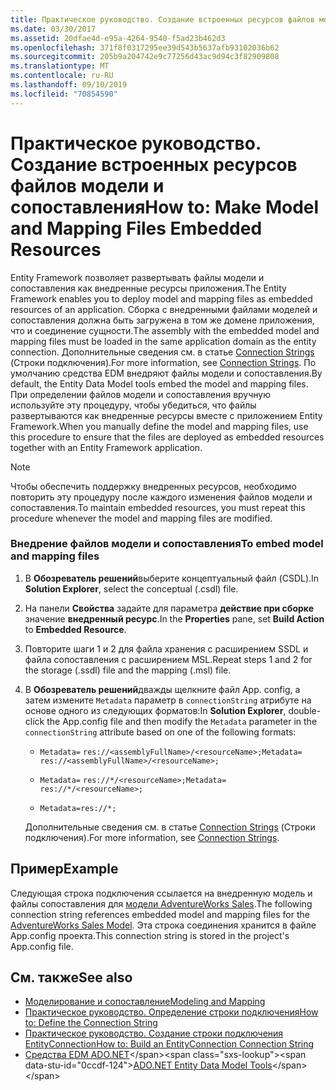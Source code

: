 ```yaml
---
title: Практическое руководство. Создание встроенных ресурсов файлов модели и сопоставления
ms.date: 03/30/2017
ms.assetid: 20dfae4d-e95a-4264-9540-f5ad23b462d3
ms.openlocfilehash: 371f8f0317295ee39d543b5637afb93102036b62
ms.sourcegitcommit: 205b9a204742e9c77256d43ac9d94c3f82909808
ms.translationtype: MT
ms.contentlocale: ru-RU
ms.lasthandoff: 09/10/2019
ms.locfileid: "70854590"
---
```

# <a name="how-to-make-model-and-mapping-files-embedded-resources"></a><span data-ttu-id="0ccdf-102">Практическое руководство. Создание встроенных ресурсов файлов модели и сопоставления</span><span class="sxs-lookup"><span data-stu-id="0ccdf-102">How to: Make Model and Mapping Files Embedded Resources</span></span>
<span data-ttu-id="0ccdf-103">Entity Framework позволяет развертывать файлы модели и сопоставления как внедренные ресурсы приложения.</span><span class="sxs-lookup"><span data-stu-id="0ccdf-103">The Entity Framework enables you to deploy model and mapping files as embedded resources of an application.</span></span> <span data-ttu-id="0ccdf-104">Сборка с внедренными файлами моделей и сопоставления должна быть загружена в том же домене приложения, что и соединение сущности.</span><span class="sxs-lookup"><span data-stu-id="0ccdf-104">The assembly with the embedded model and mapping files must be loaded in the same application domain as the entity connection.</span></span> <span data-ttu-id="0ccdf-105">Дополнительные сведения см. в статье [Connection Strings](connection-strings.md) (Строки подключения).</span><span class="sxs-lookup"><span data-stu-id="0ccdf-105">For more information, see [Connection Strings](connection-strings.md).</span></span> <span data-ttu-id="0ccdf-106">По умолчанию средства EDM внедряют файлы модели и сопоставления.</span><span class="sxs-lookup"><span data-stu-id="0ccdf-106">By default, the Entity Data Model tools embed the model and mapping files.</span></span> <span data-ttu-id="0ccdf-107">При определении файлов модели и сопоставления вручную используйте эту процедуру, чтобы убедиться, что файлы развертываются как внедренные ресурсы вместе с приложением Entity Framework.</span><span class="sxs-lookup"><span data-stu-id="0ccdf-107">When you manually define the model and mapping files, use this procedure to ensure that the files are deployed as embedded resources together with an Entity Framework application.</span></span>  
  
> [!NOTE]
> <span data-ttu-id="0ccdf-108">Чтобы обеспечить поддержку внедренных ресурсов, необходимо повторить эту процедуру после каждого изменения файлов модели и сопоставления.</span><span class="sxs-lookup"><span data-stu-id="0ccdf-108">To maintain embedded resources, you must repeat this procedure whenever the model and mapping files are modified.</span></span>  
  
### <a name="to-embed-model-and-mapping-files"></a><span data-ttu-id="0ccdf-109">Внедрение файлов модели и сопоставления</span><span class="sxs-lookup"><span data-stu-id="0ccdf-109">To embed model and mapping files</span></span>  
  
1. <span data-ttu-id="0ccdf-110">В **Обозреватель решений**выберите концептуальный файл (CSDL).</span><span class="sxs-lookup"><span data-stu-id="0ccdf-110">In **Solution Explorer**, select the conceptual (.csdl) file.</span></span>  
  
2. <span data-ttu-id="0ccdf-111">На панели **Свойства** задайте для параметра **действие при сборке** значение **внедренный ресурс**.</span><span class="sxs-lookup"><span data-stu-id="0ccdf-111">In the **Properties** pane, set **Build Action** to **Embedded Resource**.</span></span>  
  
3. <span data-ttu-id="0ccdf-112">Повторите шаги 1 и 2 для файла хранения с расширением SSDL и файла сопоставления с расширением MSL.</span><span class="sxs-lookup"><span data-stu-id="0ccdf-112">Repeat steps 1 and 2 for the storage (.ssdl) file and the mapping (.msl) file.</span></span>  
  
4. <span data-ttu-id="0ccdf-113">В **Обозреватель решений**дважды щелкните файл App. config, а затем измените `Metadata` параметр в `connectionString` атрибуте на основе одного из следующих форматов:</span><span class="sxs-lookup"><span data-stu-id="0ccdf-113">In **Solution Explorer**, double-click the App.config file and then modify the `Metadata` parameter in the `connectionString` attribute based on one of the following formats:</span></span>  
  
    - <span data-ttu-id="0ccdf-114">`Metadata=` `res://<assemblyFullName>/<resourceName>;`</span><span class="sxs-lookup"><span data-stu-id="0ccdf-114">`Metadata=` `res://<assemblyFullName>/<resourceName>;`</span></span>  
  
    - <span data-ttu-id="0ccdf-115">`Metadata=` `res://*/<resourceName>;`</span><span class="sxs-lookup"><span data-stu-id="0ccdf-115">`Metadata=` `res://*/<resourceName>;`</span></span>  
  
    - `Metadata=res://*;`  
  
     <span data-ttu-id="0ccdf-116">Дополнительные сведения см. в статье [Connection Strings](connection-strings.md) (Строки подключения).</span><span class="sxs-lookup"><span data-stu-id="0ccdf-116">For more information, see [Connection Strings](connection-strings.md).</span></span>  
  
## <a name="example"></a><span data-ttu-id="0ccdf-117">Пример</span><span class="sxs-lookup"><span data-stu-id="0ccdf-117">Example</span></span>  
 <span data-ttu-id="0ccdf-118">Следующая строка подключения ссылается на внедренную модель и файлы сопоставления для [модели AdventureWorks Sales](https://github.com/Microsoft/sql-server-samples/releases/tag/adventureworks).</span><span class="sxs-lookup"><span data-stu-id="0ccdf-118">The following connection string references embedded model and mapping files for the [AdventureWorks Sales Model](https://github.com/Microsoft/sql-server-samples/releases/tag/adventureworks).</span></span> <span data-ttu-id="0ccdf-119">Эта строка соединения хранится в файле App.config проекта.</span><span class="sxs-lookup"><span data-stu-id="0ccdf-119">This connection string is stored in the project's App.config file.</span></span>  

## <a name="see-also"></a><span data-ttu-id="0ccdf-120">См. также</span><span class="sxs-lookup"><span data-stu-id="0ccdf-120">See also</span></span>

- [<span data-ttu-id="0ccdf-121">Моделирование и сопоставление</span><span class="sxs-lookup"><span data-stu-id="0ccdf-121">Modeling and Mapping</span></span>](modeling-and-mapping.md)
- [<span data-ttu-id="0ccdf-122">Практическое руководство. Определение строки подключения</span><span class="sxs-lookup"><span data-stu-id="0ccdf-122">How to: Define the Connection String</span></span>](how-to-define-the-connection-string.md)
- [<span data-ttu-id="0ccdf-123">Практическое руководство. Создание строки подключения EntityConnection</span><span class="sxs-lookup"><span data-stu-id="0ccdf-123">How to: Build an EntityConnection Connection String</span></span>](how-to-build-an-entityconnection-connection-string.md)
- <span data-ttu-id="0ccdf-124">[Средства EDM ADO.NET](https://docs.microsoft.com/previous-versions/dotnet/netframework-4.0/bb399249(v=vs.100))</span><span class="sxs-lookup"><span data-stu-id="0ccdf-124">[ADO.NET Entity Data Model Tools](https://docs.microsoft.com/previous-versions/dotnet/netframework-4.0/bb399249(v=vs.100))</span></span>
